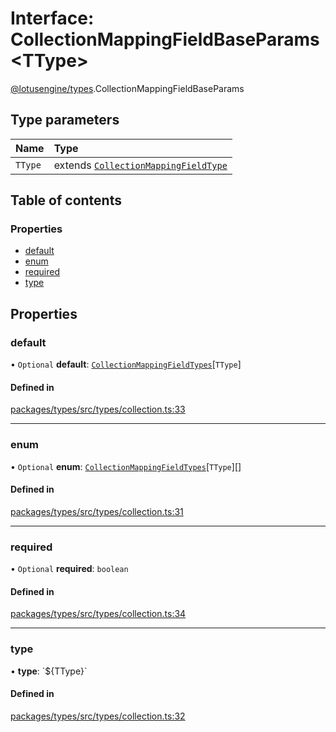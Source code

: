 # Interface: CollectionMappingFieldBaseParams<TType\>

[@lotusengine/types](../wiki/@lotusengine.types).CollectionMappingFieldBaseParams

## Type parameters

| Name | Type |
| :------ | :------ |
| `TType` | extends [`CollectionMappingFieldType`](../wiki/@lotusengine.types.CollectionMappingFieldType) |

## Table of contents

### Properties

- [default](../wiki/@lotusengine.types.CollectionMappingFieldBaseParams#default)
- [enum](../wiki/@lotusengine.types.CollectionMappingFieldBaseParams#enum)
- [required](../wiki/@lotusengine.types.CollectionMappingFieldBaseParams#required)
- [type](../wiki/@lotusengine.types.CollectionMappingFieldBaseParams#type)

## Properties

### default

• `Optional` **default**: [`CollectionMappingFieldTypes`](../wiki/@lotusengine.types#collectionmappingfieldtypes)[`TType`]

#### Defined in

[packages/types/src/types/collection.ts:33](https://github.com/lotusengine/sdk/blob/fdb90a3/packages/types/src/types/collection.ts#L33)

___

### enum

• `Optional` **enum**: [`CollectionMappingFieldTypes`](../wiki/@lotusengine.types#collectionmappingfieldtypes)[`TType`][]

#### Defined in

[packages/types/src/types/collection.ts:31](https://github.com/lotusengine/sdk/blob/fdb90a3/packages/types/src/types/collection.ts#L31)

___

### required

• `Optional` **required**: `boolean`

#### Defined in

[packages/types/src/types/collection.ts:34](https://github.com/lotusengine/sdk/blob/fdb90a3/packages/types/src/types/collection.ts#L34)

___

### type

• **type**: \`${TType}\`

#### Defined in

[packages/types/src/types/collection.ts:32](https://github.com/lotusengine/sdk/blob/fdb90a3/packages/types/src/types/collection.ts#L32)
